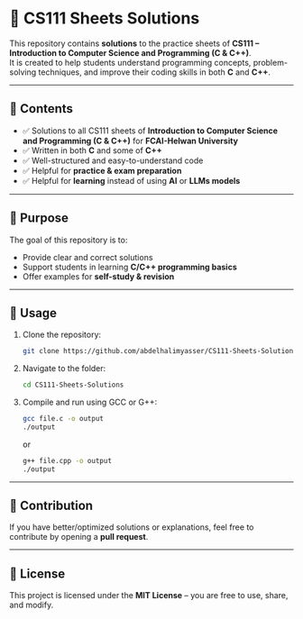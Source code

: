# 📘 CS111 Sheets Solutions  

This repository contains **solutions** to the practice sheets of **CS111 – Introduction to Computer Science and Programming (C & C++)**.  
It is created to help students understand programming concepts, problem-solving techniques, and improve their coding skills in both **C** and **C++**.  

---

## 📂 Contents
- ✅ Solutions to all CS111 sheets of **Introduction to Computer Science and Programming (C & C++)** for **FCAI-Helwan University**
- ✅ Written in both **C** and some of  **C++**  
- ✅ Well-structured and easy-to-understand code  
- ✅ Helpful for **practice & exam preparation**  
- ✅ Helpful for **learning** instead of using **AI** or **LLMs models**
---

## 🎯 Purpose
The goal of this repository is to:  
- Provide clear and correct solutions  
- Support students in learning **C/C++ programming basics**  
- Offer examples for **self-study & revision**  

---

## 🚀 Usage
1. Clone the repository:
   ```bash
   git clone https://github.com/abdelhalimyasser/CS111-Sheets-Solutions.git
   ```
2. Navigate to the folder:
   ```bash
   cd CS111-Sheets-Solutions
   ```
3. Compile and run using GCC or G++:
   ```bash
   gcc file.c -o output
   ./output
   ```
   or  
   ```bash
   g++ file.cpp -o output
   ./output
   ```

---

## 🤝 Contribution
If you have better/optimized solutions or explanations, feel free to contribute by opening a **pull request**.  

---

## 📝 License
This project is licensed under the **MIT License** – you are free to use, share, and modify.  
